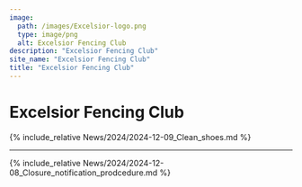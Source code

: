 ```yaml
---
image:
  path: /images/Excelsior-logo.png
  type: image/png
  alt: Excelsior Fencing Club
description: "Excelsior Fencing Club"
site_name: "Excelsior Fencing Club"
title: "Excelsior Fencing Club"
---
```


# Excelsior Fencing Club

{% include_relative News/2024/2024-12-09_Clean_shoes.md %}

---

{% include_relative News/2024/2024-12-08_Closure_notification_prodcedure.md %}
